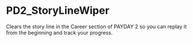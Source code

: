 # PD2_StoryLineWiper
Clears the story line in the Career section of PAYDAY 2 so you can replay it from the beginning and track your progress.
